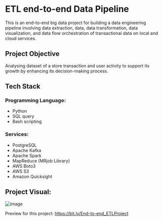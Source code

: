 # ETL end-to-end Data Pipeline
This is an end-to-end big data project for building a data engineering pipeline involving data extraction, data, data transformation, data visualization, and data flow orchestration of transactional data on local and cloud services. 

## Project Objective
Analysing dataset of a store transaction and user activity to support its growth by enhancing its decision-making process.

## Tech Stack
### Programming Language: 
+ Python
+ SQL query
+ Bash scripting

### Services: 
 + PostgreSQL
 + Apache Kafka
 + Apache Spark
 + MapReduce (MRjob Library)
 + AWS Boto3
 + AWS S3
 + Amazon Quicksight

## Project Visual:

![image](https://user-images.githubusercontent.com/85284506/206388624-f4f787fc-11de-4dd1-9280-f21b9fdb8f8f.png)

Preview for this project:
https://bit.ly/End-to-end_ETLProject
